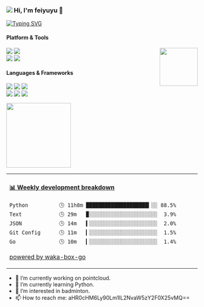 ### ![]( https://visitor-badge.glitch.me/badge?page_id=Feiyuyu0503.readme) Hi, I'm feiyuyu 👋 
[![Typing SVG](https://readme-typing-svg.herokuapp.com?size=26&color=F7193E&background=FF85C600&center=%E7%9C%9F&vCenter=%E7%9C%9F&lines=welcome+to+my+space)](https://git.io/typing-svg)

#### Platform & Tools
<a href="https://count.getloli.com/"><img src="https://count.getloli.com/get/@MYGHCV?theme=miku" height="100" align="right"></a>
[![](https://img.shields.io/badge/OS-Ubuntu-33aadd?style=for-the-badge&logo=ubuntu&logoColor=ffffff)](https://ubuntu.com/)
[![](https://img.shields.io/badge/Windows-11-4e9eee?style=for-the-badge&logo=windows&logoColor=ffffff)](https://www.microsoft.com/windows/windows-11)   
[![](https://img.shields.io/badge/OnePlus-PJD110-2E77BC?style=for-the-badge&logo=android&logoColor=ffffff)](https://www.oneplus.com/cn/12)
[![](https://img.shields.io/badge/IDE-Visual%20Studio%20Code-blue?style=for-the-badge&logo=visual-studio-code&logoColor=ffffff)](https://code.visualstudio.com/)

#### Languages & Frameworks
[![](https://img.shields.io/badge/-Docker-2496ED?style=for-the-badge&logo=docker&logoColor=ffffff)](https://www.docker.com/)
[![](https://img.shields.io/badge/-Git-f05032?style=for-the-badge&logo=git&logoColor=white)](https://git-scm.com/)
[![](https://img.shields.io/badge/-Linux-fcc624?style=for-the-badge&logo=linux&logoColor=white)](https://www.linuxfoundation.org/)  
[![](https://img.shields.io/badge/-Python-2c8ebb?style=for-the-badge&logo=python&logoColor=ffffff)](https://www.python.org/)
[![](https://img.shields.io/badge/-PyTorch-fd5750?style=for-the-badge&logo=pytorch&logoColor=ffffff)](https://pytorch.org/)
[![](https://img.shields.io/badge/-Nginx-269539?style=for-the-badge&logo=nginx&logoColor=ffffff)](https://nginx.org/)

<div align="left">
<img height="170px" src="https://github-readme-stats.vercel.app/api?username=Feiyuyu0503" />

<table>
<tr>
<td valign="top" width="50%">
  
<!-- waka-box start -->
#### <a href="https://gist.github.com/df6c4963bb692da3966b4a6fefb19a13" target="_blank">📊 Weekly development breakdown</a>
```text
Python          🕓 11h8m ████████████████████▎░░ 88.5%
Text            🕓 29m   ▉░░░░░░░░░░░░░░░░░░░░░░  3.9%
JSON            🕓 14m   ▍░░░░░░░░░░░░░░░░░░░░░░  2.0%
Git Config      🕓 11m   ▎░░░░░░░░░░░░░░░░░░░░░░  1.5%
Go              🕓 10m   ▎░░░░░░░░░░░░░░░░░░░░░░  1.4%
```
<!-- Powered by https://github.com/YouEclipse/waka-box-go . -->
<!-- waka-box end -->

[powered by waka-box-go](https://github.com/Feiyuyu0503/waka-box-go)

</td>
</tr>
</table>

</div>

- 🔭 I’m currently working on pointcloud.
- 🌱 I’m currently learning Python.
- 👀 I’m interested in badminton.
- 📫 How to reach me: aHR0cHM6Ly90Lm1lL2NvaW5zY2F0X25vMQ==
<!--
**Feiyuyu0503/Feiyuyu0503** is a ✨ _special_ ✨ repository because its `README.md` (this file) appears on your GitHub profile.

Here are some ideas to get you started:

- 🔭 I’m currently working on ...
- 🌱 I’m currently learning ...
- 👯 I’m looking to collaborate on ...
- 🤔 I’m looking for help with ...
- 💬 Ask me about ...
- 📫 How to reach me: ...
- 😄 Pronouns: ...
- ⚡ Fun fact: ...
-->
